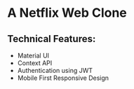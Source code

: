 # A Netflix Web Clone

## Technical Features: 

- Material UI
- Context API
- Authentication using JWT
- Mobile First Responsive Design
